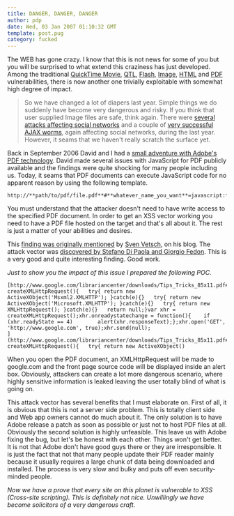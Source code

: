 ```yaml
---
title: DANGER, DANGER, DANGER
author: pdp
date: Wed, 03 Jan 2007 01:10:32 GMT
template: post.pug
category: fucked
---
```


The WEB has gone crazy. I know that this is not news for some of you but you will be surprised to what extend this craziness has just developed. Among the traditional [QuickTime Movie](/blog/backdooring-quicktime-movies/), [QTL](/blog/backdooring-mp3-files/), [Flash](/blog/backdooring-flash-objects-receipt/), [Image](/blog/backdooring-images), [HTML](/blog/backdooring-web-pages) and [PDF](http://michaeldaw.org/md-hacks/backdooring-pdf-files/) vulnerabilities, there is now another one trivially exploitable with somewhat high degree of impact.

> So we have changed a lot of diapers last year. Simple things we do suddenly have become very dangerous and risky. If you think that user supplied Image files are safe, think again. There were [several attacks affecting social networks](/blog/myspace-quicktime-worm-follow-up) and a couple of [very successful AJAX worms](http://www.gnucitizen.org/topics/myspace-worms), again affecting social networks, during the last year. However, it seams that we haven't really scratch the surface yet.

Back in September 2006 David and I had a [small adventure with Adobe's PDF technology](http://michaeldaw.org/md-hacks/backdooring-pdf-files/). David made several issues with JavaScript for PDF publicly available and the findings were quite shocking for many people including us. Today, it seams that PDF documents can execute JavaScript code for no apparent reason by using the following template.

	http://**path/to/pdf/file.pdf**#**whatever_name_you_want**=javascript:**your_code_here**

You must understand that the attacker doesn't need to have write access to the specified PDF document. In order to get an XSS vector working you need to have a PDF file hosted on the target and that's all about it. The rest is just a matter of your abilities and desires.

This [finding was originally mentioned](http://www.disenchant.ch/blog/hacking-with-browser-plugins/34) by [Sven Vetsch](http://www.disenchant.ch/blog), on his blog. The attack vector was [discovered by Stefano Di Paola and Giorgio Fedon](http://events.ccc.de/congress/2006/Fahrplan/events/1602.en.html). This is a very good and quite interesting finding. Good work.

_Just to show you the impact of this issue I prepared the following POC._

    [http://www.google.com/librariancenter/downloads/Tips_Tricks_85x11.pdf#something=javascript:function createXMLHttpRequest(){   try{ return new ActiveXObject('Msxml2.XMLHTTP'); }catch(e){}   try{ return new ActiveXObject('Microsoft.XMLHTTP'); }catch(e){}   try{ return new XMLHttpRequest(); }catch(e){}   return null;}var xhr = createXMLHttpRequest();xhr.onreadystatechange = function(){    if (xhr.readyState == 4)        alert(xhr.responseText);};xhr.open('GET', 'http://www.google.com', true);xhr.send(null);
    ](http://www.google.com/librariancenter/downloads/Tips_Tricks_85x11.pdf#something=javascript:function createXMLHttpRequest(){   try{ return new ActiveXObject()

When you open the PDF document, an XMLHttpRequest will be made to google.com and the front page source code will be displayed inside an alert box. Obviously, attackers can create a lot more dangerous scenario, where highly sensitive information is leaked leaving the user totally blind of what is going on.

This attack vector has several benefits that I must elaborate on. First of all, it is obvious that this is not a server side problem. This is totally client side and Web app owners cannot do much about it. The only solution is to have Adobe release a patch as soon as possible or just not to host PDF files at all. Obviously the second solution is highly unfeasible. This leave us with Adobe fixing the bug, but let's be honest with each other. Things won't get better. It is not that Adobe don't have good guys there or they are irresponsible. It is just the fact that not that many people update their PDF reader mainly because it usually requires a large chunk of data being downloaded and installed. The process is very slow and bulky and puts off even security-minded people.

_Now we have a prove that every site on this planet is vulnerable to XSS (Cross-site scripting). This is definitely not nice. Unwillingly we have become solicitors of a very dangerous craft._
